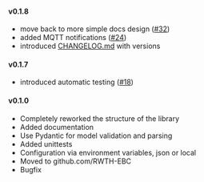#### v0.1.8
- move back to more simple docs design ([#32](https://github.com/RWTH-EBC/FiLiP/issues/32))
- added MQTT notifications ([#24](https://github.com/RWTH-EBC/FiLiP/issues/24))
- introduced [CHANGELOG.md](https://github.com/RWTH-EBC/FiLiP/blob/development/CHANGELOG.md) with versions

#### v0.1.7
- introduced automatic testing
([#18](https://github.com/RWTH-EBC/FiLiP/issues/18))

#### v0.1.0
- Completely reworked the structure of the library
- Added documentation  
- Use Pydantic for model validation and parsing
- Added unittests
- Configuration via environment variables, json or local
- Moved to github.com/RWTH-EBC
- Bugfix